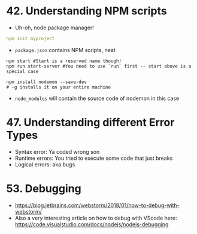 # 42. Understanding NPM scripts
- Uh-oh, node package manager!
```yaml
npm init myproject
```
- `package.json` contains NPM scripts, neat
```shell
npm start #Start is a reserved name though!
npm run start-server #You need to use `run` first -- start above is a special case
```

```shell
npm install nodemon --save-dev
# -g installs it on your entire machine
```

- `node_modules` will contain the source code of nodemon in this case

# 47. Understanding different Error Types
- Syntax error: Ya coded wrong son
- Runtime errors: You tried to execute some code that just breaks
- Logical errors: aka bugs

# 53. Debugging 
- https://blog.jetbrains.com/webstorm/2018/01/how-to-debug-with-webstorm/
- Also a very interesting article on how to debug with VScode here: https://code.visualstudio.com/docs/nodejs/nodejs-debugging